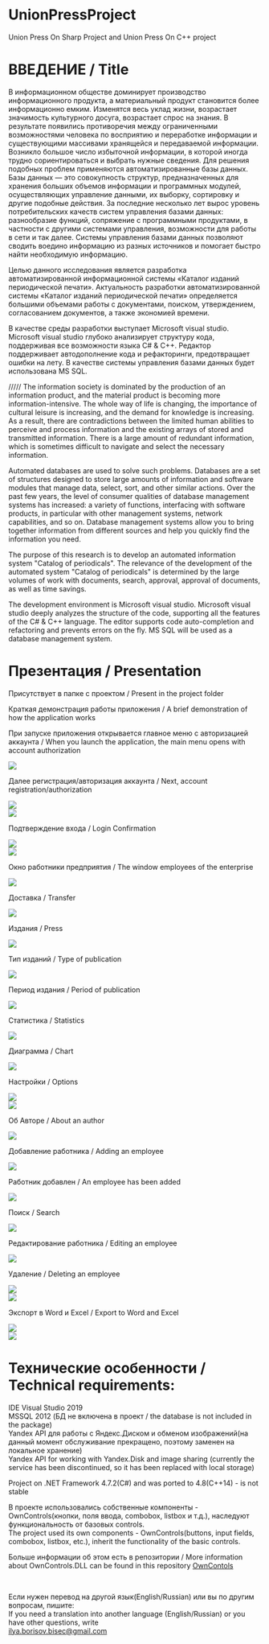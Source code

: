# UnionPressProject
Union Press On Sharp Project and Union Press On C++ project

# ВВЕДЕНИЕ / Title
В информационном обществе доминирует производство информационного продукта, а материальный продукт становится более информационно емким. Изменятся весь уклад жизни, возрастает значимость культурного досуга, возрастает спрос на знания. В результате появились противоречия между ограниченными возможностями человека по восприятию и переработке информации и существующими массивами хранящейся и передаваемой информации. Возникло большое число избыточной информации, в которой иногда трудно сориентироваться и выбрать нужные сведения.
Для решения подобных проблем применяются автоматизированные базы данных. Базы данных — это совокупность структур, предназначенных для хранения больших объемов информации и программных модулей, осуществляющих управление данными, их выборку, сортировку и другие подобные действия.
За последние несколько лет вырос уровень потребительских качеств систем управления базами данных: разнообразие функций, сопряжение с программными продуктами, в частности с другими системами управления, возможности для работы в сети и так далее. Системы управления базами данных позволяют сводить воедино информацию из разных источников и помогает быстро найти необходимую информацию.

Целью данного исследования является разработка автоматизированной информационной системы «Каталог изданий периодической печати».
Актуальность разработки автоматизированной системы «Каталог изданий периодической печати» определяется большими объемами работы с документами, поиском, утверждением, согласованием документов, а также экономией времени. 

В качестве среды разработки выступает Microsoft visual studio. Microsoft visual studio глубоко анализирует структуру кода, поддерживая все возможности языка C# & C++. Редактор поддерживает автодополнение кода и рефакторинги, предотвращает ошибки на лету.
В качестве системы управления базами данных будет использована MS SQL.  

/////
The information society is dominated by the production of an information product, and the material product is becoming more information-intensive. The whole way of life is changing, the importance of cultural leisure is increasing, and the demand for knowledge is increasing. As a result, there are contradictions between the limited human abilities to perceive and process information and the existing arrays of stored and transmitted information. There is a large amount of redundant information, which is sometimes difficult to navigate and select the necessary information.

Automated databases are used to solve such problems. Databases are a set of structures designed to store large amounts of information and software modules that manage data, select, sort, and other similar actions.
Over the past few years, the level of consumer qualities of database management systems has increased: a variety of functions, interfacing with software products, in particular with other management systems, network capabilities, and so on. Database management systems allow you to bring together information from different sources and help you quickly find the information you need.

The purpose of this research is to develop an automated information system "Catalog of periodicals".
The relevance of the development of the automated system "Catalog of periodicals" is determined by the large volumes of work with documents, search, approval, approval of documents, as well as time savings. 

The development environment is Microsoft visual studio. Microsoft visual studio deeply analyzes the structure of the code, supporting all the features of the C# & C++ language. The editor supports code auto-completion and refactoring and prevents errors on the fly.
MS SQL will be used as a database management system.

# Презентация / Presentation
Присутствует в папке с проектом / Present in the project folder

<a>Краткая демонстрация работы приложения / A brief demonstration of how the application works</a><br>
<p>При запуске приложения открывается главное меню с авторизацией аккаунта / When you launch the application, the main menu opens with account authorization</p><img src="https://github.com/Sadochok-BISEC/UnionPressProject/blob/main/images/m1.PNG"/><br>
<p>Далее регистрация/авторизация аккаунта / Next, account registration/authorization</p><img src="https://github.com/Sadochok-BISEC/UnionPressProject/blob/main/images/authorisation.PNG"/><br>
<img src="https://github.com/Sadochok-BISEC/UnionPressProject/blob/main/images/registration2.PNG"/><br>
<p>Подтверждение входа / Login Confirmation</p><img src="https://github.com/Sadochok-BISEC/UnionPressProject/blob/main/images/authorisationComplete.PNG"/><br>
<img src="https://github.com/Sadochok-BISEC/UnionPressProject/blob/main/images/connectCoplete.PNG"/><br>
<p>Окно работники предприятия / The window employees of the enterprise</p><img src="https://github.com/Sadochok-BISEC/UnionPressProject/blob/main/images/workers.PNG"/><br>
<p>Доставка / Transfer</p><img src="https://github.com/Sadochok-BISEC/UnionPressProject/blob/main/images/transfer.PNG"/><br>
<p>Издания / Press</p><img src="https://github.com/Sadochok-BISEC/UnionPressProject/blob/main/images/press.PNG"/><br>
<p>Тип изданий / Type of publication</p><img src="https://github.com/Sadochok-BISEC/UnionPressProject/blob/main/images/typePress.PNG"/><br>
<p>Период издания / Period of publication</p><img src="https://github.com/Sadochok-BISEC/UnionPressProject/blob/main/images/periodPress.PNG"/><br>
<p>Статистика / Statistics</p><img src="https://github.com/Sadochok-BISEC/UnionPressProject/blob/main/images/statistic.PNG"/><br>
<p>Диаграмма / Chart</p><img src="https://github.com/Sadochok-BISEC/UnionPressProject/blob/main/images/diagramm2.png"/><br>
<p>Настройки / Options</p><img src="https://github.com/Sadochok-BISEC/UnionPressProject/blob/main/images/opthionsClassic.PNG"/><br>
<img src="https://github.com/Sadochok-BISEC/UnionPressProject/blob/main/images/opthions.PNG"/><br>
<p>Об Авторе / About an author</p><img src="https://github.com/Sadochok-BISEC/UnionPressProject/blob/main/images/about.PNG"/><br>

<p>Добавление работника / Adding an employee</p><img src="https://github.com/Sadochok-BISEC/UnionPressProject/blob/main/images/workersAdd.PNG"/><br>
<p>Работник добавлен / An employee has been added</p><img src="https://github.com/Sadochok-BISEC/UnionPressProject/blob/main/images/addComplete.PNG"/><br>
<p>Поиск / Search</p><img src="https://github.com/Sadochok-BISEC/UnionPressProject/blob/main/images/find.PNG"/><br>
<p>Редактирование работника / Editing an employee</p><img src="https://github.com/Sadochok-BISEC/UnionPressProject/blob/main/images/edit.PNG"/><br>
<p>Удаление / Deleting an employee</p><img src="https://github.com/Sadochok-BISEC/UnionPressProject/blob/main/images/delete.PNG"/><br>
<img src="https://github.com/Sadochok-BISEC/UnionPressProject/blob/main/images/deleteD.PNG"/><br>
<p>Экспорт в Word и Excel / Export to Word and Excel</p><img src="https://github.com/Sadochok-BISEC/UnionPressProject/blob/main/images/exportWORDRes.png"/><br>
<img src="https://github.com/Sadochok-BISEC/UnionPressProject/blob/main/images/exportExcel.PNG"/><br>


# Технические особенности / Technical requirements:
<a>IDE Visual Studio 2019</a><br>
<a>MSSQL 2012 (БД не включена в проект / the database is not included in the package)</a><br>
<a>Yandex API для работы с Яндекс.Диском и обменом изображений(на данный момент обслуживание прекращено, поэтому заменен на локальное хранение)</a><br>
<a>Yandex API for working with Yandex.Disk and image sharing (currently the service has been discontinued, so it has been replaced with local storage)</a><br>

<a>Project on .NET Framework 4.7.2(C#) and was ported to</a>
<a>4.8(C++14) - is not stable</a><br>

<a>В проекте использовались собственные компоненты - OwnControls(кнопки, поля ввода, combobox, listbox и т.д.), наследуют функциональность от базовых controls.</a><br>
<a>The project used its own components - OwnControls(buttons, input fields, combobox, listbox, etc.), inherit the functionality of the basic controls.</a><br>
<p>Больше информации об этом есть в репозитории / More information about OwnControls.DLL can be found in this repository <a href="https://github.com/Sadochok-BISEC/CSharpAppCustomControls">OwnContols</a></p><br>

<a>Если нужен перевод на другой язык(English/Russian) или вы по другим вопросам, пишите:</a><br>
<a>If you need a translation into another language (English/Russian) or you have other questions, write</a><br>
<a>ilya.borisov.bisec@gmail.com</a>


